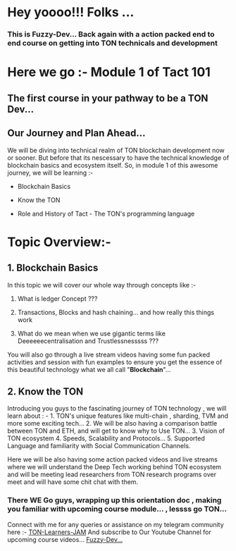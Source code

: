 # Hey yoooo!!! Folks ...

### This is Fuzzy-Dev... Back again with a action packed end to end course on getting into TON technicals and development

  

# Here we go :- Module 1 of Tact 101
## The first course in your pathway to be a TON Dev...

  
  

## Our Journey and Plan Ahead...
 
We will be diving into technical realm of TON blockchain development now or sooner. But before that its nescessary to have the technical knowledge of blockchain basics and ecosystem itself. So, in module 1 of this awesome journey, we will be learning :-

- Blockchain Basics

- Know the TON

- Role and History of Tact - The TON's programming language

  

# Topic Overview:-
## 1. Blockchain Basics
In this topic we will cover our whole way through concepts like :-

1. What is ledger Concept ???

2. Transactions, Blocks and hash chaining... and how really this things work

3. What do we mean when we use gigantic terms like Deeeeeecentralisation and Trustlessnesssss ???

You will also go through a live stream videos having some fun packed activities and session with fun examples to ensure you get the essence of this beautiful technology what we all call "**Blockchain**"...

## 2. Know the TON
Introducing you guys to the fascinating journey of TON technology , we will learn about : - 
	1. TON's unique features like multi-chain , sharding, TVM and more some exciting tech...
	2. We will be also having a comparison battle between TON and ETH, and will get to know why to Use TON...
	3. Vision of TON ecosystem
	4. Speeds, Scalability and Protocols...
	5. Supported Language and familiarity with Social Communication Channels.

Here we will be also having some action packed videos and live streams where we will understand the Deep Tech working behind TON ecosystem and will be meeting lead researchers from TON research programs over meet and will have some chit chat with them.

### There WE Go guys, wrapping up this orientation doc , making you familiar with upcoming course module... , lessss go TON...

Connect with me for any queries or assistance on my telegram community here :-
	[TON-Learners-JAM]( https://t.me/+wfBAW0D8kX5jZGI1)
And subscribe to Our Youtube Channel for upcoming course videos...
	[Fuzzy-Dev...](https://www.youtube.com/@Jenu_1235)
